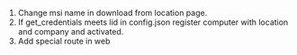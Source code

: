 1. Change msi name in download from location page.
2. If get_credentials meets lid in config.json register computer with location and company and activated.
3. Add special route in web
